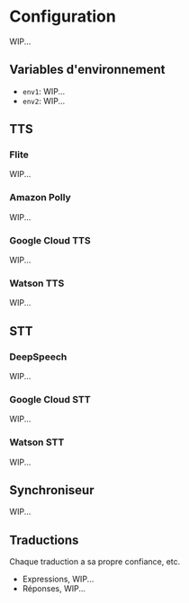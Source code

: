 # Configuration

WIP...

## Variables d'environnement

- `env1`: WIP...
- `env2`: WIP...

## TTS

### Flite

WIP...

### Amazon Polly

WIP...

### Google Cloud TTS

WIP...

### Watson TTS

WIP...

## STT

### DeepSpeech

WIP...

### Google Cloud STT

WIP...

### Watson STT

WIP...

## Synchroniseur

WIP...

## Traductions

Chaque traduction a sa propre confiance, etc.

- Expressions, WIP...
- Réponses, WIP...
